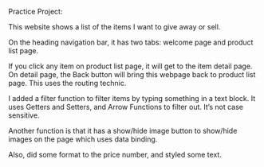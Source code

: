 Practice Project:

This website shows a list of the items I want to give away or sell. 

On the heading navigation bar, it has two tabs: welcome page and product list page.

If you click any item on product list page, it will get to the item detail page. On detail page, the Back button will bring this webpage back to product list page. This uses the routing technic. 

I added a filter function to filter items by typing something in a text block. It uses Getters and Setters, and Arrow Functions to filter out. It’s not case sensitive. 

Another function is that it has a show/hide image button to show/hide images on the page which uses data binding.

Also, did some format to the price number, and styled some text.